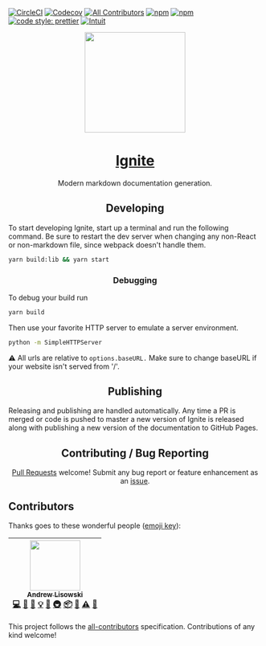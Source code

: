 [![CircleCI](https://img.shields.io/circleci/project/github/intuit/Ignite.svg?style=for-the-badge)](https://circleci.com/gh/intuit/Ignite) [![Codecov](https://img.shields.io/codecov/c/github/intuit/ignite.svg?style=for-the-badge)](https://codecov.io/gh/intuit/ignite)
[![All Contributors](https://img.shields.io/badge/all_contributors-1-orange.svg?style=flat-square)](#contributors)
[![npm](https://img.shields.io/npm/v/ignite.svg?style=for-the-badge)](https://www.npmjs.com/package/ignite)
[![npm](https://img.shields.io/npm/dt/ignite.svg?style=for-the-badge)](https://www.npmjs.com/package/ignite) [![code style: prettier](https://img.shields.io/badge/code_style-prettier-ff69b4.svg?style=for-the-badge)](https://github.com/prettier/prettier) [![Intuit](https://img.shields.io/badge/Created%20by-Intuit-blue.svg?style=for-the-badge)](https://www.intuit.com/)

<div align="center">
  <a href="https://github.com/webpack/webpack">
    <img width="200" height="200"
      src="https://s3.amazonaws.com/pix.iemoji.com/images/emoji/apple/ios-11/256/fire.png">
  </a>
  <h1>
    <a href="https://intuit.github.io/Ignite/">
      Ignite
    </a>
  </h1>
  <p>Modern markdown documentation generation.</p>
</div>

<h2 align="center">Developing</h2>

To start developing Ignite, start up a terminal and run the following command. Be sure to restart the dev server when changing any non-React or non-markdown file, since webpack doesn't handle them.

```bash
yarn build:lib && yarn start
```

<h3 align="center">Debugging</h3>

To debug your build run

```bash
yarn build
```

Then use your favorite HTTP server to emulate a server environment.

```bash
python -m SimpleHTTPServer
```

:warning: All urls are relative to `options.baseURL.` Make sure to change baseURL if your website isn't served from '/'.

<h2 align="center">Publishing</h2>

Releasing and publishing are handled automatically. Any time a PR is merged or code is pushed to master a new version of Ignite is released along with publishing a new version of the documentation to GitHub Pages.

<h2 align="center">Contributing / Bug Reporting</h2>

<p align="center">
  <a href="https://github.com/intuit/Ignite/pulls">Pull Requests</a> welcome! Submit any bug report or feature enhancement as an
  <a href="https://github.com/intuit/Ignite/issues">issue</a>.
</p>

## Contributors

Thanks goes to these wonderful people ([emoji key](https://github.com/kentcdodds/all-contributors#emoji-key)):

<!-- ALL-CONTRIBUTORS-LIST:START - Do not remove or modify this section -->
<!-- prettier-ignore -->
| [<img src="https://avatars3.githubusercontent.com/u/1192452?v=4" width="100px;"/><br /><sub><b>Andrew Lisowski</b></sub>](http://hipstersmoothie.com)<br />[💻](https://github.com/Intuit/Ignite/commits?author=hipstersmoothie "Code") [🎨](#design-hipstersmoothie "Design") [📖](https://github.com/Intuit/Ignite/commits?author=hipstersmoothie "Documentation") [💡](#example-hipstersmoothie "Examples") [🤔](#ideas-hipstersmoothie "Ideas, Planning, & Feedback") [🚇](#infra-hipstersmoothie "Infrastructure (Hosting, Build-Tools, etc)") [📦](#platform-hipstersmoothie "Packaging/porting to new platform") [👀](#review-hipstersmoothie "Reviewed Pull Requests") [⚠️](https://github.com/Intuit/Ignite/commits?author=hipstersmoothie "Tests") [🐛](https://github.com/Intuit/Ignite/issues?q=author%3Ahipstersmoothie "Bug reports") |
| :---: |

<!-- ALL-CONTRIBUTORS-LIST:END -->

This project follows the [all-contributors](https://github.com/kentcdodds/all-contributors) specification. Contributions of any kind welcome!
